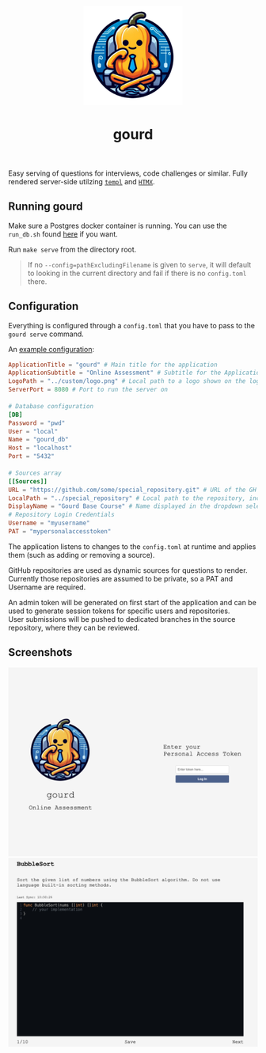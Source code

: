 <p align="center">
  <img width="200" src="/internal/static/gourd.png">
</p>


<h1 align="center">gourd</h1>

<br><br>
Easy serving of questions for interviews, code challenges or similar. Fully rendered server-side utilzing [`templ`](https://github.com/a-h/templ) and [`HTMX`](https://github.com/bigskysoftware/htmx).<br>

## Running gourd
Make sure a Postgres docker container is running. You can use the `run_db.sh` found [here](run_db.sh) if you want.

Run `make serve` from the directory root.
> If no `--config=pathExcludingFilename` is given to `serve`, it will default to looking in the current directory and fail if there is no `config.toml` there.

## Configuration

Everything is configured through a `config.toml` that you have to pass to the `gourd serve` command.

An [example configuration](config_example.toml):

```toml
ApplicationTitle = "gourd" # Main title for the application
ApplicationSubtitle = "Online Assessment" # Subtitle for the Application
LogoPath = "../custom/logo.png" # Local path to a logo shown on the login mask
ServerPort = 8080 # Port to run the server on

# Database configuration
[DB]
Password = "pwd"
User = "local"
Name = "gourd_db"
Host = "localhost"
Port = "5432"

# Sources array
[[Sources]]
URL = "https://github.com/some/special_repository.git" # URL of the GH repository
LocalPath = "../special_repository" # Local path to the repository, including the name
DisplayName = "Gourd Base Course" # Name displayed in the dropdown selection
# Repository Login Credentials
Username = "myusername"
PAT = "mypersonalaccesstoken"
```

The application listens to changes to the `config.toml` at runtime and applies them (such as adding or removing a source).

GitHub repositories are used as dynamic sources for questions to render. Currently those repositories are assumed to be private,
so a PAT and Username are required.

An admin token will be generated on first start of the application and can be used to generate session tokens for specific users and repositories.<br>
User submissions will be pushed to dedicated branches in the source repository, where they can be reviewed.

## Screenshots

<img src="/screenshots/gourd_landing.png">
<img src="/screenshots/gourd_question.png">

